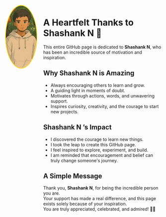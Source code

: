 <div style="display: flex; align-items: flex-start; gap: 20px; margin-bottom: 30px;">

  <!-- Image on the left -->
  <img src="shashankn.jpeg" alt="Shashank N" width="200" height="200" style="border-radius: 50%; border: 2px solid #FFD700;"/>

  <!-- Text on the right -->
  <div>
    <h1>A Heartfelt Thanks to Shashank N 🌟</h1>

   <p>
      This entire GitHub page is dedicated to <strong>Shashank N</strong>, who has been an incredible source of motivation and inspiration.
    </p>

  <h2>Why Shashank N is Amazing</h2>
    <ul>
      <li>Always encouraging others to learn and grow.</li>
      <li>A guiding light in moments of doubt.</li>
      <li>Motivates through actions, words, and unwavering support.</li>
      <li>Inspires curiosity, creativity, and the courage to start new projects.</li>
    </ul>
    <h2>Shashank N ’s Impact</h2>
    <ul>
      <li>I discovered the courage to learn new things.</li>
      <li>I took the leap to create this GitHub page.</li>
      <li>I feel inspired to explore, experiment, and build.</li>
      <li>I am reminded that encouragement and belief can truly change someone's journey.</li>
    </ul>
    <h2>A Simple Message</h2>
    <p>
      Thank you, <strong>Shashank N</strong>, for being the incredible person you are.<br/>
      Your support has made a real difference, and this page exists solely because of your inspiration.<br/>
      You are truly appreciated, celebrated, and admired! 🙏💛
    </p>
  </div>
</div>
